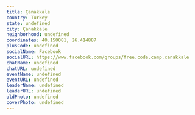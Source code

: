```yaml
---
title: Çanakkale
country: Turkey
state: undefined
city: Çanakkale
neighborhood: undefined
coordinates: 40.150081, 26.414887
plusCode: undefined
socialName: Facebook
socialURL: https://www.facebook.com/groups/free.code.camp.canakkale
chatName: undefined
chatURL: undefined
eventName: undefined
eventURL: undefined
leaderName: undefined
leaderURL: undefined
oldPhoto: undefined
coverPhoto: undefined
---
```

